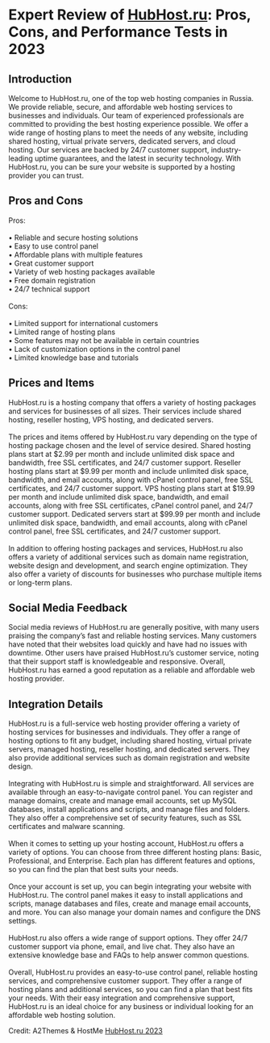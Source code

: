<h1>Expert Review of <a href="https://a2themes.com/hubhostru-reviews">HubHost.ru</a>: Pros, Cons, and Performance Tests in 2023</h1>
<h2>Introduction</h2>
Welcome to HubHost.ru, one of the top web hosting companies in Russia. We provide reliable, secure, and affordable web hosting services to businesses and individuals. Our team of experienced professionals are committed to providing the best hosting experience possible. We offer a wide range of hosting plans to meet the needs of any website, including shared hosting, virtual private servers, dedicated servers, and cloud hosting. Our services are backed by 24/7 customer support, industry-leading uptime guarantees, and the latest in security technology. With HubHost.ru, you can be sure your website is supported by a hosting provider you can trust.
<h2>Pros and Cons</h2>
Pros:<br><br>• Reliable and secure hosting solutions<br>• Easy to use control panel<br>• Affordable plans with multiple features<br>• Great customer support<br>• Variety of web hosting packages available<br>• Free domain registration<br>• 24/7 technical support<br><br>Cons:<br><br>• Limited support for international customers<br>• Limited range of hosting plans<br>• Some features may not be available in certain countries <br>• Lack of customization options in the control panel<br>• Limited knowledge base and tutorials
<h2>Prices and Items</h2>
HubHost.ru is a hosting company that offers a variety of hosting packages and services for businesses of all sizes. Their services include shared hosting, reseller hosting, VPS hosting, and dedicated servers. <br><br>The prices and items offered by HubHost.ru vary depending on the type of hosting package chosen and the level of service desired. Shared hosting plans start at $2.99 per month and include unlimited disk space and bandwidth, free SSL certificates, and 24/7 customer support. Reseller hosting plans start at $9.99 per month and include unlimited disk space, bandwidth, and email accounts, along with cPanel control panel, free SSL certificates, and 24/7 customer support. VPS hosting plans start at $19.99 per month and include unlimited disk space, bandwidth, and email accounts, along with free SSL certificates, cPanel control panel, and 24/7 customer support. Dedicated servers start at $99.99 per month and include unlimited disk space, bandwidth, and email accounts, along with cPanel control panel, free SSL certificates, and 24/7 customer support. <br><br>In addition to offering hosting packages and services, HubHost.ru also offers a variety of additional services such as domain name registration, website design and development, and search engine optimization. They also offer a variety of discounts for businesses who purchase multiple items or long-term plans.
<h2>Social Media Feedback</h2>
Social media reviews of HubHost.ru are generally positive, with many users praising the company’s fast and reliable hosting services. Many customers have noted that their websites load quickly and have had no issues with downtime. Other users have praised HubHost.ru’s customer service, noting that their support staff is knowledgeable and responsive. Overall, HubHost.ru has earned a good reputation as a reliable and affordable web hosting provider.
<h2>Integration Details</h2>
HubHost.ru is a full-service web hosting provider offering a variety of hosting services for businesses and individuals. They offer a range of hosting options to fit any budget, including shared hosting, virtual private servers, managed hosting, reseller hosting, and dedicated servers. They also provide additional services such as domain registration and website design.<br><br>Integrating with HubHost.ru is simple and straightforward. All services are available through an easy-to-navigate control panel. You can register and manage domains, create and manage email accounts, set up MySQL databases, install applications and scripts, and manage files and folders. They also offer a comprehensive set of security features, such as SSL certificates and malware scanning.<br><br>When it comes to setting up your hosting account, HubHost.ru offers a variety of options. You can choose from three different hosting plans: Basic, Professional, and Enterprise. Each plan has different features and options, so you can find the plan that best suits your needs.<br><br>Once your account is set up, you can begin integrating your website with HubHost.ru. The control panel makes it easy to install applications and scripts, manage databases and files, create and manage email accounts, and more. You can also manage your domain names and configure the DNS settings.<br><br>HubHost.ru also offers a wide range of support options. They offer 24/7 customer support via phone, email, and live chat. They also have an extensive knowledge base and FAQs to help answer common questions.<br><br>Overall, HubHost.ru provides an easy-to-use control panel, reliable hosting services, and comprehensive customer support. They offer a range of hosting plans and additional services, so you can find a plan that best fits your needs. With their easy integration and comprehensive support, HubHost.ru is an ideal choice for any business or individual looking for an affordable web hosting solution.
<p>Credit: A2Themes & HostMe <a href="https://a2themes.com/hubhostru-reviews">HubHost.ru 2023</a></p>